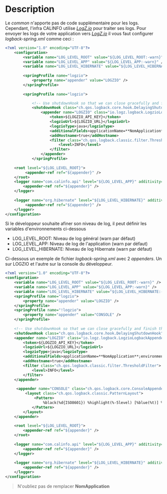 # Description

Le *common* n'apporte pas de code supplémentaire pour les logs. Cependant, l'infra CALINFO utilise *[LogZ.io](https://logz.io/)* pour traiter ses logs. Pour envoyer les logs de votre application vers *[LogZ.io](https://logz.io/)* il vous faut configurer *logback-spring.xml* comme ceci :

```xml  
<?xml version="1.0" encoding="UTF-8"?>  
	<configuration>  
		<variable name="LOG_LEVEL_ROOT" value="${LOG_LEVEL_ROOT:-warn}" /> 
		<variable name="LOG_LEVEL_APP" value="${LOG_LEVEL_APP:-warn}" /> 
		<variable name="LOG_LEVEL_HIBERNATE" value="${LOG_LEVEL_HIBERNATE:-warn}" />  
		
		<springProfile name="logzio"> 
			<property name="appender" value="LOGZIO" /> 
		</springProfile>  
		
		<springProfile name="logzio"> 

			<!-- Use shutdownHook so that we can close gracefully and finish the log drain --> 	
			<shutdownHook class="ch.qos.logback.core.hook.DelayingShutdownHook"/> 
				<appender name="LOGZIO" class="io.logz.logback.LogzioLogbackAppender"> 
					<token>${LOGZIO_API_KEY}</token> 
					<logzioUrl>${LOGZIO_URL}</logzioUrl> 
					<logzioType>java</logzioType> 
					<additionalFields>applicationName=**NomApplication**;environment=${ENVIRONMENT}</additionalFields> 
					<addHostname>true</addHostname> 
					<filter class="ch.qos.logback.classic.filter.ThresholdFilter"> 
						<level>INFO</level> 
					</filter> 
				</appender> 
			</springProfile>  
			
	<root level="${LOG_LEVEL_ROOT}"> 
		 <appender-ref ref="${appender}" /> 
	</root>  
	<logger name="com.calinfo.api" level="${LOG_LEVEL_APP}" additivity="false"> 
		<appender-ref ref="${appender}" /> 
	</logger>  
 
	<logger name="org.hibernate" level="${LOG_LEVEL_HIBERNATE}" additivity="false"> 
		 <appender-ref ref="${appender}" /> 
	</logger>
</configuration>  
```  

Si le développeur souhaite afiner son niveau de log, il peut définir les variables d'environnements ci-dessous
* LOG_LEVEL_ROOT: Niveau de log général (warn par défaut)
* LOG_LEVEL_APP: Niveau de log de l'application (warn par défaut)
* LOG_LEVEL_HIBERNATE: Niveau de log Hibernate (warn par défaut)

Ci-dessous un exemple de fichier *logback-spring.xml* avec 2 *appenders*. Un sur LOGZIO et l'autre sur la console du développeur.

```xml  
<?xml version="1.0" encoding="UTF-8"?>  
<configuration>  
	<variable name="LOG_LEVEL_ROOT" value="${LOG_LEVEL_ROOT:-warn}" /> 
	<variable name="LOG_LEVEL_APP" value="${LOG_LEVEL_APP:-warn}" /> 
	<variable name="LOG_LEVEL_HIBERNATE" value="${LOG_LEVEL_HIBERNATE:-warn}" />  
	<springProfile name="logzio"> 
		<property name="appender" value="LOGZIO" /> 
	</springProfile>  
	<springProfile name="!logzio"> 
		<property name="appender" value="CONSOLE" /> 
	</springProfile>  
 
	<!-- Use shutdownHook so that we can close gracefully and finish the log drain --> 
	<shutdownHook class="ch.qos.logback.core.hook.DelayingShutdownHook"/> 
	<appender name="LOGZIO" class="io.logz.logback.LogzioLogbackAppender"> 
		<token>${LOGZIO_API_KEY}</token> 
		<logzioUrl>${LOGZIO_URL}</logzioUrl> 
		<logzioType>java</logzioType> 
		<additionalFields>applicationName=**NomApplication**;environment=${ENVIRONMENT}</additionalFields> 
		<addHostname>true</addHostname> 
		<filter class="ch.qos.logback.classic.filter.ThresholdFilter"> 
			<level>INFO</level> 
		</filter> 
	</appender>  
 
	 <appender name="CONSOLE" class="ch.qos.logback.core.ConsoleAppender"> 
		 <layout class="ch.qos.logback.classic.PatternLayout"> 
			 <Pattern> 
				 %black(%d{ISO8601}) %highlight(%-5level) [%blue(%t)] %yellow(%C{1.}): %msg%n%throwable 
			</Pattern> 
		</layout> 
	</appender>  
	
	<root level="${LOG_LEVEL_ROOT}"> 
		<appender-ref ref="${appender}" /> 
	</root>  
	
	<logger name="com.calinfo.api" level="${LOG_LEVEL_APP}" additivity="false"> 
		<appender-ref ref="${appender}" /> 
	</logger>  
	
	<logger name="org.hibernate" level="${LOG_LEVEL_HIBERNATE}" additivity="false"> 
		<appender-ref ref="${appender}" /> 
	</logger>  
</configuration>  
```
> N'oubliez pas de remplacer **NomApplication** 
